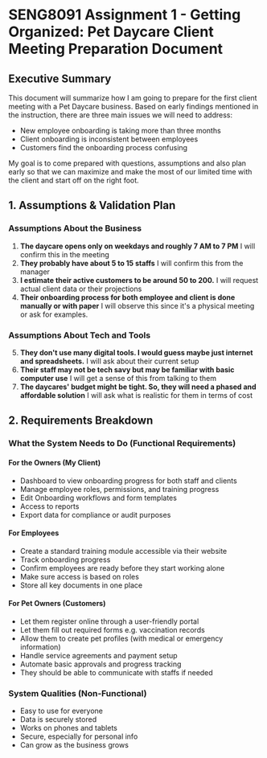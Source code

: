 # SENG8091 Assignment 1 - Getting Organized: Pet Daycare Client Meeting Preparation Document

## Executive Summary
This document will summarize how I am going to prepare for the first client meeting with a Pet Daycare business. Based on early findings mentioned in the instruction, there are three main issues we will need to address:

- New employee onboarding is taking more than three months
- Client onboarding is inconsistent between employees
- Customers find the onboarding process confusing
  
My goal is to come prepared with questions, assumptions and also plan early so that we can maximize and make the most of our limited time with the client and start off on the right foot.

## 1. Assumptions & Validation Plan

### Assumptions About the Business
1. **The daycare opens only on weekdays and roughly 7 AM to 7 PM**
   I will confirm this in the meeting
2. **They probably have about 5 to 15 staffs**
   I will confirm this from the manager
3. **I estimate their active customers to be around 50 to 200.**
   I will request actual client data or their projections
4. **Their onboarding process for both employee and client is done manually or with paper**
   I will observe this since it's a physical meeting or ask for examples.

### Assumptions About Tech and Tools
5. **They don't use many digital tools. I would guess maybe just internet and spreadsheets.**
   I will ask about their current setup
6. **Their staff may not be tech savy but may be familiar with basic computer use**
   I will get a sense of this from talking to them
7. **The daycares' budget might be tight. So, they will need a phased and affordable solution**
   I will ask what is realistic for them in terms of cost 
   

## 2. Requirements Breakdown

### What the System Needs to Do (Functional Requirements)
#### For the Owners (My Client)
- Dashboard to view onboarding progress for both staff and clients
- Manage employee roles, permissions, and training progress
- Edit Onboarding workflows and form templates
- Access to reports
- Export data for compliance or audit purposes

#### For Employees
- Create a standard training module accessible via their website
- Track onboarding progress
- Confirm employees are ready before they start working alone
- Make sure access is based on roles
- Store all key documents in one place

#### For Pet Owners (Customers)
- Let them register online through a user-friendly portal
- Let them fill out required forms e.g. vaccination records
- Allow them to create pet profiles (with medical or emergency information)
- Handle service agreements and payment setup
- Automate basic approvals and progress tracking
- They should be able to communicate with staffs if needed

### System Qualities (Non-Functional)
- Easy to use for everyone
- Data is securely stored
- Works on phones and tablets
- Secure, especially for personal info
- Can grow as the business grows